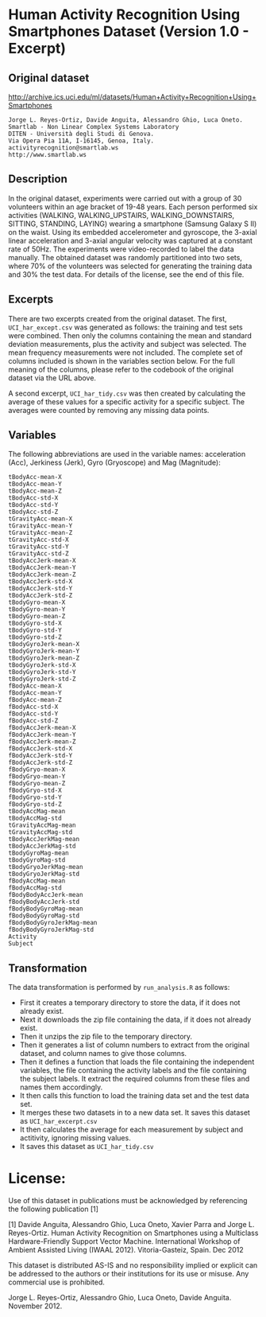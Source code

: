 Human Activity Recognition Using Smartphones Dataset (Version 1.0 - Excerpt)
============================================================================

## Original dataset 

http://archive.ics.uci.edu/ml/datasets/Human+Activity+Recognition+Using+Smartphones

    Jorge L. Reyes-Ortiz, Davide Anguita, Alessandro Ghio, Luca Oneto.
    Smartlab - Non Linear Complex Systems Laboratory
    DITEN - Università degli Studi di Genova.
    Via Opera Pia 11A, I-16145, Genoa, Italy.
    activityrecognition@smartlab.ws
    http://www.smartlab.ws

## Description 

In the original dataset, experiments were carried out with a group of 30 volunteers within an age bracket of 19-48 years. Each person performed six activities (WALKING, WALKING_UPSTAIRS, WALKING_DOWNSTAIRS, SITTING, STANDING, LAYING) wearing a smartphone (Samsung Galaxy S II) on the waist. Using its embedded accelerometer and gyroscope, the 3-axial linear acceleration and 3-axial angular velocity was captured at a constant rate of 50Hz. The experiments were video-recorded to label the data manually. The obtained dataset was randomly partitioned into two sets, where 70% of the volunteers was selected for generating the training data and 30% the test data. For details of the license, see the end of this file. 

## Excerpts

There are two excerpts created from the original dataset. The first, `UCI_har_except.csv` was generated as follows: the training and test sets were combined. Then only the columns containing the mean and standard deviation measurements, plus the activity and subject was selected. The mean frequency measurements were not included. The complete set of columns included is shown in the variables section below. For the full meaning of the columns, please refer to the codebook of the original dataset via the URL above.

A second excerpt, `UCI_har_tidy.csv` was then created by calculating the average of these values for a specific activity for a specific subject. The averages were counted by removing any missing data points.

## Variables

The following abbreviations are used in the variable names: acceleration (Acc), Jerkiness (Jerk), Gyro (Gryoscope) and Mag (Magnitude): 

    tBodyAcc-mean-X
    tBodyAcc-mean-Y
    tBodyAcc-mean-Z
    tBodyAcc-std-X
    tBodyAcc-std-Y
    tBodyAcc-std-Z
    tGravityAcc-mean-X
    tGravityAcc-mean-Y
    tGravityAcc-mean-Z
    tGravityAcc-std-X
    tGravityAcc-std-Y
    tGravityAcc-std-Z
    tBodyAccJerk-mean-X
    tBodyAccJerk-mean-Y
    tBodyAccJerk-mean-Z
    tBodyAccJerk-std-X
    tBodyAccJerk-std-Y
    tBodyAccJerk-std-Z
    tBodyGyro-mean-X
    tBodyGyro-mean-Y
    tBodyGyro-mean-Z
    tBodyGyro-std-X
    tBodyGyro-std-Y
    tBodyGyro-std-Z
    tBodyGyroJerk-mean-X
    tBodyGyroJerk-mean-Y
    tBodyGyroJerk-mean-Z
    tBodyGyroJerk-std-X
    tBodyGyroJerk-std-Y
    tBodyGyroJerk-std-Z
    fBodyAcc-mean-X
    fBodyAcc-mean-Y
    fBodyAcc-mean-Z
    fBodyAcc-std-X
    fBodyAcc-std-Y
    fBodyAcc-std-Z
    fBodyAccJerk-mean-X
    fBodyAccJerk-mean-Y
    fBodyAccJerk-mean-Z
    fBodyAccJerk-std-X
    fBodyAccJerk-std-Y
    fBodyAccJerk-std-Z
    fBodyGryo-mean-X
    fBodyGryo-mean-Y
    fBodyGryo-mean-Z
    fBodyGryo-std-X
    fBodyGryo-std-Y
    fBodyGryo-std-Z
    tBodyAccMag-mean
    tBodyAccMag-std
    tGravityAccMag-mean
    tGravityAccMag-std
    tBodyAccJerkMag-mean
    tBodyAccJerkMag-std
    tBodyGyroMag-mean
    tBodyGyroMag-std
    tBodyGryoJerkMag-mean
    tBodyGryoJerkMag-std
    fBodyAccMag-mean
    fBodyAccMag-std
    fBodyBodyAccJerk-mean
    fBodyBodyAccJerk-std
    fBodyBodyGyroMag-mean
    fBodyBodyGyroMag-std
    fBodyBodyGyroJerkMag-mean
    fBodyBodyGyroJerkMag-std
    Activity
    Subject

## Transformation

The data transformation is performed by `run_analysis.R` as follows:

- First it creates a temporary directory to store the data, if it does not already exist.
- Next it downloads the zip file containing the data, if it does not already exist.
- Then it unzips the zip file to the temporary directory.
- Then it generates a list of column numbers to extract from the original dataset, and column names to give those columns.
- Then it defines a function that loads the file containing the independent variables, the file containing the activity labels and the file containing the subject labels. It extract the required columns from these files and names them accordingly. 
- It then calls this function to load the training data set and the test data set. 
- It merges these two datasets in to a new data set. It saves this dataset as `UCI_har_excerpt.csv`
- It then calculates the average for each measurement by subject and actitivity, ignoring missing values.
- It saves this dataset as `UCI_har_tidy.csv`

License:
========
Use of this dataset in publications must be acknowledged by referencing the following publication [1] 

[1] Davide Anguita, Alessandro Ghio, Luca Oneto, Xavier Parra and Jorge L. Reyes-Ortiz. Human Activity Recognition on Smartphones using a Multiclass Hardware-Friendly Support Vector Machine. International Workshop of Ambient Assisted Living (IWAAL 2012). Vitoria-Gasteiz, Spain. Dec 2012

This dataset is distributed AS-IS and no responsibility implied or explicit can be addressed to the authors or their institutions for its use or misuse. Any commercial use is prohibited.

Jorge L. Reyes-Ortiz, Alessandro Ghio, Luca Oneto, Davide Anguita. November 2012.

